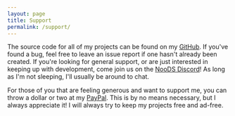 ```yaml
---
layout: page
title: Support
permalink: /support/
---
```


The source code for all of my projects can be found on my [GitHub](https://github.com/ChariArch). If you've found a bug, feel free to leave an issue report if one hasn't already been created. If you're looking for general support, or are just interested in keeping up with development, come join us on the [NooDS Discord](https://discord.gg/JbNz7y4)! As long as I'm not sleeping, I'll usually be around to chat.

For those of you that are feeling generous and want to support me, you can throw a dollar or two at my [PayPal](https://paypal.me/ChariArch). This is by no means necessary, but I always appreciate it! I will always try to keep my projects free and ad-free.
